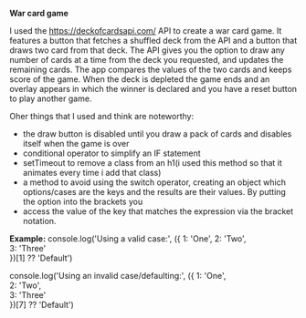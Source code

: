 **War card game**

I used the https://deckofcardsapi.com/ API to create a war card game.
It features a button that fetches a shuffled deck from the API and a button that draws two card from that deck. The API gives you the option to draw any number of cards at a time 
from the deck you requested, and updates the remaining cards.
The app compares the values of the two cards and keeps score of the game. When the deck is depleted the game ends and an overlay appears in which the winner is declared and you have
a reset button to play another game.


Oher things that I used and think are noteworthy:
* the draw button is disabled until you draw a pack of cards and disables itself when the game is over
* conditional operator to simplify an IF statement
* setTimeout to remove a class from an h1(i used this method so that it animates every time i add that class)
* a method to avoid using the switch operator, creating an object which options/cases are the keys and the results are their values. By putting the option into the brackets you
*  access the value of the key that matches the expression via the bracket notation. 


**Example:**
console.log('Using a valid case:', ({
  1: 'One',
  2: 'Two',  
  3: 'Three'  
})[1] ?? 'Default')


console.log('Using an invalid case/defaulting:', ({
  1: 'One',  
  2: 'Two',  
  3: 'Three'  
})[7] ?? 'Default')





